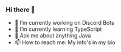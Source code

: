 ### Hi there 👋

- 🔭 I’m currently working on Discord Bots
- 🌱 I’m currently learning TypeScript
- 💬 Ask me about anything Java
- 📫 How to reach me: My info's in my bio
